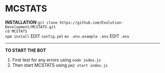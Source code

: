# MCSTATS









**INSTALLATION**
`git clone https://github.com/Evolution-Development/MCSTATS.git`
<br>
`cd MCSTATS`
<br>
`npm install`
EDIT `config.yml`
`mv .env.example .env`
EDIT `.env`

<hr>

**TO START THE BOT**
1. First test for any errors using `node index.js`
2. Then start MCSTATS using `pm2 start index.js`
